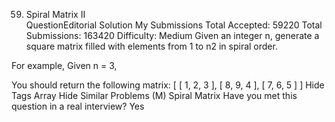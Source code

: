 59. Spiral Matrix II  
QuestionEditorial Solution  My Submissions
Total Accepted: 59220
Total Submissions: 163420
Difficulty: Medium
Given an integer n, generate a square matrix filled with elements from 1 to n2 in spiral order.

For example,
Given n = 3,

You should return the following matrix:
[
 [ 1, 2, 3 ],
 [ 8, 9, 4 ],
 [ 7, 6, 5 ]
]
Hide Tags Array
Hide Similar Problems (M) Spiral Matrix
Have you met this question in a real interview? Yes  
